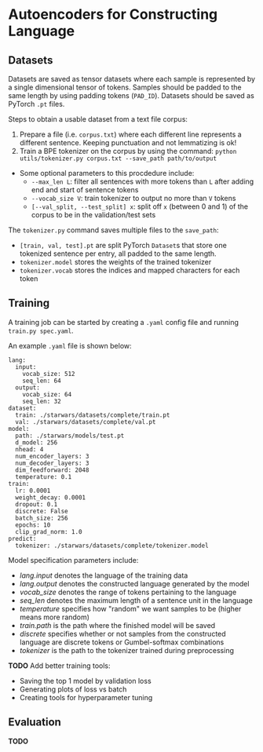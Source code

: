 # Autoencoders for Constructing Language

## Datasets

Datasets are saved as tensor datasets where each sample is represented by a single dimensional tensor of tokens. Samples should be padded to the same length by using padding tokens (`PAD_ID`). Datasets should be saved as PyTorch `.pt` files.

Steps to obtain a usable dataset from a text file corpus:

1. Prepare a file (i.e. `corpus.txt`) where each different line represents a different sentence. Keeping punctuation and not lemmatizing is ok!
2. Train a BPE tokenizer on the corpus by using the command: `python utils/tokenizer.py corpus.txt --save_path path/to/output`

- Some optional parameters to this procdedure include:
  - `--max_len L`: filter all sentences with more tokens than `L` after adding end and start of sentence tokens
  - `--vocab_size V`: train tokenizer to output no more than `V` tokens
  - `[--val_split, --test_split] x`: split off `x` (between 0 and 1) of the corpus to be in the validation/test sets

The `tokenizer.py` command saves multiple files to the `save_path`:

- `[train, val, test].pt` are split PyTorch `Dataset`s that store one tokenized sentence per entry, all padded to the same length.
- `tokenizer.model` stores the weights of the trained tokenizer
- `tokenizer.vocab` stores the indices and mapped characters for each token

## Training

A training job can be started by creating a `.yaml` config file and running `train.py spec.yaml`.

An example `.yaml` file is shown below:

```
lang:
  input:
    vocab_size: 512
    seq_len: 64
  output:
    vocab_size: 64
    seq_len: 32
dataset:
  train: ./starwars/datasets/complete/train.pt
  val: ./starwars/datasets/complete/val.pt
model:
  path: ./starwars/models/test.pt
  d_model: 256
  nhead: 4
  num_encoder_layers: 3
  num_decoder_layers: 3
  dim_feedforward: 2048
  temperature: 0.1
train:
  lr: 0.0001
  weight_decay: 0.0001
  dropout: 0.1
  discrete: False
  batch_size: 256
  epochs: 10
  clip_grad_norm: 1.0
predict:
  tokenizer: ./starwars/datasets/complete/tokenizer.model
```

Model specification parameters include:

- _lang.input_ denotes the language of the training data
- _lang.output_ denotes the constructed language generated by the model
- _vocab_size_ denotes the range of tokens pertaining to the language
- _seq_len_ denotes the maximum length of a sentence unit in the language
- _temperature_ specifies how "random" we want samples to be (higher means more random)
- _train.path_ is the path where the finished model will be saved
- _discrete_ specifies whether or not samples from the constructed language are discrete tokens or Gumbel-softmax combinations
- _tokenizer_ is the path to the tokenizer trained during preprocessing

**TODO** Add better training tools:

- Saving the top 1 model by validation loss
- Generating plots of loss vs batch
- Creating tools for hyperparameter tuning

## Evaluation

**TODO**

